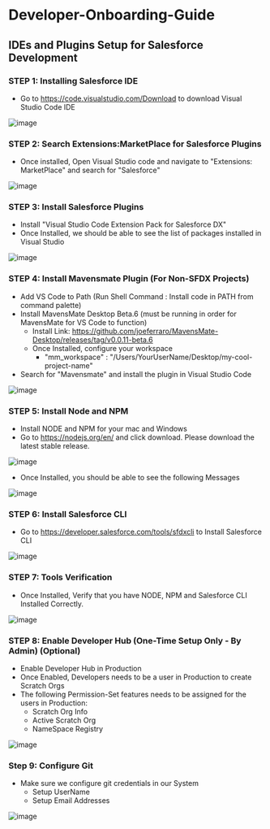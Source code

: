 # Developer-Onboarding-Guide

## IDEs and Plugins Setup for Salesforce Development 

### STEP 1: Installing Salesforce IDE
  * Go to https://code.visualstudio.com/Download to download Visual Studio Code IDE

  ![image](https://user-images.githubusercontent.com/2145211/39125629-9ae9a122-46cd-11e8-8592-6eb1ed00acd2.png)
  
### STEP 2: Search Extensions:MarketPlace for Salesforce Plugins
  * Once installed, Open Visual Studio code and navigate to "Extensions: MarketPlace" and search for "Salesforce"
  
  ![image](https://user-images.githubusercontent.com/2145211/39138227-7cd46d46-46ed-11e8-95f2-27b564a4c790.png)
  
### STEP 3: Install Salesforce Plugins
  * Install "Visual Studio Code Extension Pack for Salesforce DX"
  * Once Installed, we should be able to see the list of packages installed in Visual Studio
  
  ![image](https://user-images.githubusercontent.com/2145211/39137921-ca7de546-46ec-11e8-87de-d0ca74b995d2.png)

### STEP 4: Install Mavensmate Plugin (For Non-SFDX Projects)
  * Add VS Code to Path (Run Shell Command : Install code in PATH from command palette)
  * Install MavensMate Desktop Beta.6 (must be running in order for MavensMate for VS Code to function)
    * Install Link: https://github.com/joeferraro/MavensMate-Desktop/releases/tag/v0.0.11-beta.6
    * Once Installed, configure your workspace
      * "mm_workspace" : "/Users/YourUserName/Desktop/my-cool-project-name"
  * Search for "Mavensmate" and install the plugin in Visual Studio Code
  
  ![image](https://user-images.githubusercontent.com/2145211/39139406-d4f07144-46ef-11e8-86dd-1ab09a0bfba2.png)
  
### STEP 5: Install Node and NPM
  * Install NODE and NPM for your mac and Windows
  * Go to https://nodejs.org/en/ and click download. Please download the latest stable release.
  
  ![image](https://user-images.githubusercontent.com/2145211/39145523-fbc9ffbc-4701-11e8-9ec3-e2270a4fec27.png)
  
  * Once Installed, you should be able to see the following Messages
  
  ![image](https://user-images.githubusercontent.com/2145211/39145533-05808fe4-4702-11e8-8349-15880a0506bb.png)
  
### STEP 6: Install Salesforce CLI 
  * Go to https://developer.salesforce.com/tools/sfdxcli to Install Salesforce CLI
  
  ![image](https://user-images.githubusercontent.com/2145211/39145544-0e9313cc-4702-11e8-9863-6c9da9b2abcc.png)

### STEP 7: Tools Verification
  * Once Installed, Verify that you have NODE, NPM and Salesforce CLI Installed Correctly.
  
  ![image](https://user-images.githubusercontent.com/2145211/39145552-1827ca54-4702-11e8-83c9-61e5730708e8.png)

### STEP 8: Enable Developer Hub (One-Time Setup Only - By Admin) (Optional)
  * Enable Developer Hub in Production
  * Once Enabled, Developers needs to be a user in Production to create Scratch Orgs
  * The following Permission-Set features needs to be assigned for the users in Production:
    * Scratch Org Info
    * Active Scratch Org
    * NameSpace Registry
    
  ![image](https://user-images.githubusercontent.com/2145211/39145567-21b6dc7c-4702-11e8-9268-a999a0ef4b9b.png)

### Step 9: Configure Git
  * Make sure we configure git credentials in our System
    * Setup UserName
    * Setup Email Addresses
    
  ![image](https://user-images.githubusercontent.com/2145211/39145646-65ea7ee4-4702-11e8-8774-1011df8d7d49.png)
